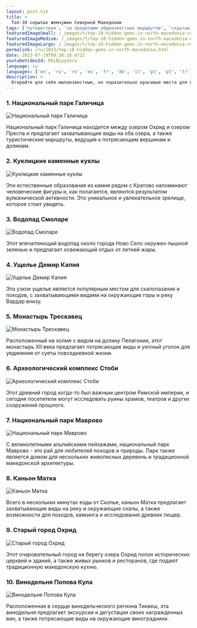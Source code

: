 ```yaml
---
layout: post.njk
title: >
  Топ-10 скрытых жемчужин Северной Македонии
tags: ['путешествия', 'за пределами общеизвестных маршрутов', 'скрытые жемчужины', 'северная македония']
featuredImageSmall: /_images/t/top-10-hidden-gems-in-north-macedonia-cover-ru-small.webp
featuredImageMedium: /_images/t/top-10-hidden-gems-in-north-macedonia-cover-ru-medium.webp
featuredImageLarge: /_images/t/top-10-hidden-gems-in-north-macedonia-cover-ru-large.webp
permalink: /ru/2023/top-10-hidden-gems-in-north-macedonia.html
date: 2023-07-19T08:38:18.471Z
youtubeVideoId: PkLBLpye5rw
language: ru
languages: ['en', 'ru', 'ro', 'es', 'fr', 'de', 'it', 'pt', 'pl', 'tr']
description: >
  Откройте для себя малоизвестные, но поразительно красивые места для посещения в Северной Македонии, которые находятся за пределами общеизвестных туристических маршрутов.
---
```


### 1. Национальный парк Галичица

![Национальный парк Галичица](/_images/5/53d785cfea997ecc764ce65ff163acbd-medium.webp)

Национальный парк Галичица находится между озером Охрид и озером Преспа и предлагает захватывающие виды на оба озера, а также туристические маршруты, ведущие к потрясающим вершинам и долинам.

### 2. Куклицкие каменные куклы

![Куклицкие каменные куклы](/_images/e/e7364ecefe0ff5b5f9de4ae7723145f6-medium.webp)

Эти естественные образования из камня рядом с Кратово напоминают человеческие фигуры и, как полагается, являются результатом вулканической активности. Это уникальное и увлекательное зрелище, которое стоит увидеть.

### 3. Водопад Смоларе

![Водопад Смоларе](/_images/7/7c5e7eb9006b0be5b954627a4dfb2f41-medium.webp)

Этот впечатляющий водопад около города Ново Село окружен пышной зеленью и предлагает освежающий отдых от летней жары.

### 4. Ущелье Демир Капия

![Ущелье Демир Капия](/_images/6/69a19ed346dcd206ca3069f9ee5e4e51-medium.webp)

Это узкое ущелье является популярным местом для скалолазания и походов, с захватывающими видами на окружающие горы и реку Вардар внизу.

### 5. Монастырь Трескавец

![Монастырь Трескавец](/_images/5/5ed5cdc0337e29b85b743b35d0ff2058-medium.webp)

Расположенный на холме с видом на долину Пелагонии, этот монастырь XII века предлагает потрясающие виды и уютный уголок для уединения от суеты повседневной жизни.

### 6. Археологический комплекс Стоби

![Археологический комплекс Стоби](/_images/3/36a8ac9f57a11e1f5464034aa87843f4-medium.webp)

Этот древний город когда-то был важным центром Римской империи, и сегодня посетители могут исследовать руины храмов, театров и других сооружений прошлого.

### 7. Национальный парк Маврово

![Национальный парк Маврово](/_images/f/fc8129463b08713f4d3ca89775d229f7-medium.webp)

С великолепными альпийскими пейзажами, национальный парк Маврово - это рай для любителей походов и природы. Парк также является домом для нескольких живописных деревень и традиционной македонской архитектуры.

### 8. Каньон Матка

![Каньон Матка](/_images/e/e91edcbfd3d33b20a8ed7eaba2703f10-medium.webp)

Всего в нескольких минутах езды от Скопье, каньон Матка предлагает захватывающие виды на реку и окружающие скалы, а также возможности для походов, каякинга и исследования древних пещер.

### 9. Старый город Охрид

![Старый город Охрид](/_images/5/535697e028d5f54418a6c445fbef24cc-medium.webp)

Этот очаровательный город на берегу озера Охрид полон исторических церквей и зданий, а также живых рынков и ресторанов, где подают традиционную македонскую кухню.

### 10. Винодельня Попова Кула

![Винодельня Попова Кула](/_images/a/a5dd641b21299e5367465ceb79ce498f-medium.webp)

Расположенная в сердце винодельческого региона Тиквеш, эта винодельня предлагает экскурсии и дегустации своих награжденных вин, а также потрясающие виды на окружающие виноградники.


